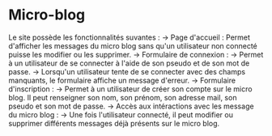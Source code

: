 # Micro-blog

Le site possède les fonctionnalités suvantes :
    -> Page d'accueil : Permet d'afficher les messages du micro blog sans qu'un utilisateur non connecté puisse les modifier ou les supprimer.
    -> Formulaire de connexion : 
        -> Permet à un utilisateur de se connecter à l'aide de son pseudo et de son mot de passe.
        -> Lorsqu'un utilisateur tente de se connecter avec des champs manquants, le formulaire affiche un message d'erreur.
    -> Formulaire d'inscription : 
        -> Permet à un utilisateur de créer son compte sur le micro blog. Il peut renseigner son nom, son prénom, son adresse mail, son pseudo et son mot de passe.
    -> Accès aux intéractions avec les message du micro blog :
        -> Une fois l'utilisateur connecté, il peut modifier ou supprimer différents messages déjà présents sur le micro blog.